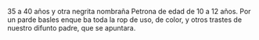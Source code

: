 35 a 40 años y otra negrita nombraña Petrona de edad de 10 a 12 años. Por un parde basles enque ba toda la rop de uso, de color, y otros trastes de nuestro difunto padre, que se apuntara.